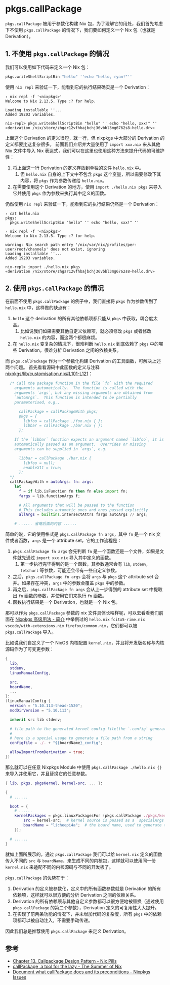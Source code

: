 # pkgs.callPackage

`pkgs.callPackage` 被用于参数化构建 Nix 包，为了理解它的用处，我们首先考虑下不使用 `pkgs.callPackage` 的情况下，我们要如何定义一个 Nix 包（也就是 Derivation）。

## 1. 不使用 `pkgs.callPackage` 的情况

我们可以使用如下代码来定义一个 Nix 包：

```nix
pkgs.writeShellScriptBin "hello" ''echo "hello, ryan!"''
```

使用 `nix repl` 来验证一下，能看到它的执行结果确实是一个 Derivation：

```shell
› nix repl -f '<nixpkgs>'
Welcome to Nix 2.13.5. Type :? for help.

Loading installable ''...
Added 19203 variables.

nix-repl> pkgs.writeShellScriptBin "hello" '' echo "hello, xxx!" ''
«derivation /nix/store/zhgar12vfhbajbchj36vbbl3mg6762s8-hello.drv»
```

上面这个 Derivation 的定义很短，就一行，但 nixpkgs 中大部分的 Derivation 的定义都要比这复杂很多。
前面我们介绍并大量使用了 `import xxx.nix` 来从其他 Nix 文件中导入 Nix 表达式，我们可以在这里也使用这种方法来提升代码的可维护性：

1. 将上面这一行 Derivation 的定义存放到单独的文件 `hello.nix` 中。
   1. 但 `hello.nix` 自身的上下文中不包含 `pkgs` 这个变量，所以需要修改下其内容，将 `pkgs` 作为参数传递给 `hello.nix`。
1. 在需要使用这个 Derivation 的地方，使用 `import ./hello.nix pkgs` 来导入它并使用 `pkgs` 作为参数来执行其中定义的函数。

仍然使用 `nix repl` 来验证一下，能看到它的执行结果仍然是一个 Derivation：

```shell
› cat hello.nix
pkgs:
  pkgs.writeShellScriptBin "hello" '' echo "hello, xxx!" ''

› nix repl -f '<nixpkgs>'
Welcome to Nix 2.13.5. Type :? for help.

warning: Nix search path entry '/nix/var/nix/profiles/per-user/root/channels' does not exist, ignoring
Loading installable ''...
Added 19203 variables.

nix-repl> import ./hello.nix pkgs
«derivation /nix/store/zhgar12vfhbajbchj36vbbl3mg6762s8-hello.drv»
```

## 2. 使用 `pkgs.callPackage` 的情况

在前面不使用 `pkgs.callPackage` 的例子中，我们直接将 `pkgs` 作为参数传到了 `hello.nix` 中，这样做的缺点有：

1. `hello` 这个 derivation 的所有其他依赖项都只能从 `pkgs` 中获取，耦合度太高。
   1. 比如说我们如果需要其他自定义依赖项，就必须修改 `pkgs` 或者修改 `hello.nix` 的内容，而这两个都很麻烦。
1. 在 `hello.nix` 变复杂的情况下，很难判断 `hello.nix` 到底依赖了 `pkgs` 中的哪些 Derivation，很难分析 Derivation 之间的依赖关系。

而 `pkgs.callPackage` 作为一个参数化构建 Derivation 的工具函数，可解决上述两个问题。
首先看看源码中此函数的定义与注释 [nixpkgs/lib/customisation.nix#L101-L121](https://github.com/NixOS/nixpkgs/blob/fe138d3/lib/customisation.nix#L101-L121)：

```nix
  /* Call the package function in the file `fn` with the required
    arguments automatically.  The function is called with the
    arguments `args`, but any missing arguments are obtained from
    `autoArgs`.  This function is intended to be partially
    parameterised, e.g.,

      callPackage = callPackageWith pkgs;
      pkgs = {
        libfoo = callPackage ./foo.nix { };
        libbar = callPackage ./bar.nix { };
      };

    If the `libbar` function expects an argument named `libfoo`, it is
    automatically passed as an argument.  Overrides or missing
    arguments can be supplied in `args`, e.g.

      libbar = callPackage ./bar.nix {
        libfoo = null;
        enableX11 = true;
      };
  */
  callPackageWith = autoArgs: fn: args:
    let
      f = if lib.isFunction fn then fn else import fn;
      fargs = lib.functionArgs f;

      # All arguments that will be passed to the function
      # This includes automatic ones and ones passed explicitly
      allArgs = builtins.intersectAttrs fargs autoArgs // args;

    # ...... 省略后面的内容 ......
```

简单的说，它的使用格式是 `pkgs.callPackage fn args`，其中 `fn` 是一个 nix 文件或者函数，`args` 是一个 attribute set，它的工作流程是：

1. `pkgs.callPackage fn args` 会先判断 `fn` 是一个函数还是一个文件，如果是文件就先通过 `import xxx.nix` 导入其中定义的函数。
   1. 第一步执行完毕得到的是一个函数，其参数通常会有 `lib`, `stdenv`, `fetchurl` 等参数，可能还会带有一些自定义参数。
2. 之后，`pkgs.callPackage fn args` 会将 `args` 与 `pkgs` 这个 attribute set 合并。如果存在冲突，`args` 中的参数会覆盖 `pkgs` 中的参数。
3. 再之后，`pkgs.callPackage fn args` 会从上一步得到的 attribute set 中提取出 `fn` 函数的参数，并使用它们来执行 `fn` 函数。
4. 函数执行结果是一个 Derivation，也就是一个 Nix 包。

那可以作为 `pkgs.callPackage` 参数的 nix 文件具体长啥样呢，可以去看看我们前面在 [Nixpkgs 高级用法 - 简介](./intro.md) 中举例过的 `hello.nix` `fcitx5-rime.nix` `vscode/with-extensions.nix` `firefox/common.nix`，它们都可以被 `pkgs.callPackage` 导入。

比如说我们自定义了一个 NixOS 内核配置 `kernel.nix`，并且将开发版名称与内核源码作为了可变更参数：

```nix
{
  lib,
  stdenv,
  linuxManualConfig,

  src,
  boardName,
  ...
}:
(linuxManualConfig {
  version = "5.10.113-thead-1520";
  modDirVersion = "5.10.113";

  inherit src lib stdenv;

  # file path to the generated kernel config file(the `.config` generated by make menuconfig)
  #
  # here is a special usage to generate a file path from a string
  configfile = ./. + "${boardName}_config";

  allowImportFromDerivation = true;
})
```

那么就可以在任意 Nixpkgs Module 中使用 `pkgs.callPackage ./hello.nix {}` 来导入并使用它，并且替换它的任意参数。

```nix
{ lib, pkgs, pkgsKernel, kernel-src, ... }:

{
  # ......

  boot = {
    # ......
    kernelPackages = pkgs.linuxPackagesFor (pkgs.callPackage ./pkgs/kernel {
        src = kernel-src;  # kernel source is passed as a `specialArgs` and injected into this module.
        boardName = "licheepi4a";  # the board name, used to generate the kernel config file path.
    });

  # ......
}
```

就如上面所展示的，通过 `pkgs.callPackage` 我们可以给 `kernel.nix` 定义的函数传入不同的 `src` 与 `boardName`，来生成不同的内核包，这样就可以使用同一份 `kernel.nix` 来适配不同的内核源码与不同的开发板了。

`pkgs.callPackage` 的优势在于：

1. Derivation 的定义被参数化，定义中的所有函数参数就是 Derivation 的所有依赖项，这样就可以很方便的分析 Derivation 之间的依赖关系。
2. Derivation 的所有依赖项与其他自定义参数都可以很方便地被替换（通过使用 `pkgs.callPackage` 的第二个参数），Derivation 定义的可复用性大大提升。
3. 在实现了前两条功能的情况下，并未增加代码的复杂度，所有 `pkgs` 中的依赖项都可以被自动注入，不需要手动传递。

因此我们总是推荐使用 `pkgs.callPackage` 来定义 Derivation。

## 参考

- [Chapter 13. Callpackage Design Pattern - Nix Pills](https://nixos.org/guides/nix-pills/callpackage-design-pattern.html)
- [callPackage, a tool for the lazy - The Summer of Nix](https://summer.nixos.org/blog/callpackage-a-tool-for-the-lazy/)
- [Document what callPackage does and its preconditions - Nixpkgs Issues](https://github.com/NixOS/nixpkgs/issues/36354)
